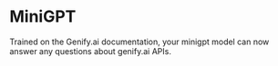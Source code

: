 # MiniGPT
Trained on the Genify.ai documentation, your minigpt model can now answer any questions about genify.ai APIs.
